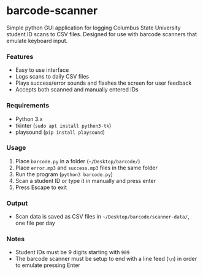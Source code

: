 # barcode-scanner
Simple python GUI application for logging Columbus State University student ID scans to CSV files. Designed for use with barcode scanners that emulate keyboard input.

### Features
* Easy to use interface
* Logs scans to daily CSV files
* Plays success/error sounds and flashes the screen for user feedback
* Accepts both scanned and manually entered IDs

### Requirements
* Python 3.x
* tkinter    (```sudo apt install python3-tk```)
* playsound  (```pip install playsound```)

### Usage
1. Place ```barcode.py``` in a folder (```~/Desktop/barcode/```)
2. Place ```error.mp3``` and ```success.mp3``` files in the same folder
3. Run the program (```python3 barcode.py```)
4. Scan a student ID or type it in manually and press enter
5. Press Escape to exit

### Output
* Scan data is saved as CSV files in ```~/Desktop/barcode/scanner-data/```, one file per day

### Notes
* Student IDs must be 9 digits starting with ```909```
* The barcode scanner must be setup to end with a line feed (```\n```) in order to emulate pressing Enter
